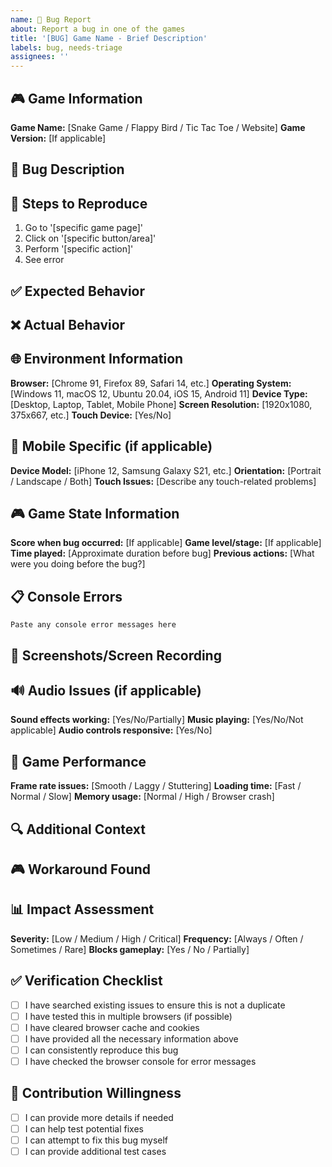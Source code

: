 ```yaml
---
name: 🐛 Bug Report
about: Report a bug in one of the games
title: '[BUG] Game Name - Brief Description'
labels: bug, needs-triage
assignees: ''
---
```


## 🎮 Game Information
**Game Name:** [Snake Game / Flappy Bird / Tic Tac Toe / Website]
**Game Version:** [If applicable]

## 🐛 Bug Description
<!-- A clear and concise description of what the bug is -->

## 🔄 Steps to Reproduce
<!-- Steps to reproduce the behavior -->
1. Go to '[specific game page]'
2. Click on '[specific button/area]'
3. Perform '[specific action]'
4. See error

## ✅ Expected Behavior
<!-- A clear and concise description of what you expected to happen -->

## ❌ Actual Behavior
<!-- What actually happened -->

## 🌐 Environment Information
**Browser:** [Chrome 91, Firefox 89, Safari 14, etc.]
**Operating System:** [Windows 11, macOS 12, Ubuntu 20.04, iOS 15, Android 11]
**Device Type:** [Desktop, Laptop, Tablet, Mobile Phone]
**Screen Resolution:** [1920x1080, 375x667, etc.]
**Touch Device:** [Yes/No]

## 📱 Mobile Specific (if applicable)
**Device Model:** [iPhone 12, Samsung Galaxy S21, etc.]
**Orientation:** [Portrait / Landscape / Both]
**Touch Issues:** [Describe any touch-related problems]

## 🎮 Game State Information
**Score when bug occurred:** [If applicable]
**Game level/stage:** [If applicable]
**Time played:** [Approximate duration before bug]
**Previous actions:** [What were you doing before the bug?]

## 📋 Console Errors
<!-- Check browser developer tools (F12) for error messages -->
```
Paste any console error messages here
```

## 📸 Screenshots/Screen Recording
<!-- If applicable, add screenshots or screen recordings to help explain your problem -->
<!-- You can drag and drop images here -->

## 🔊 Audio Issues (if applicable)
**Sound effects working:** [Yes/No/Partially]
**Music playing:** [Yes/No/Not applicable]
**Audio controls responsive:** [Yes/No]

## 🎯 Game Performance
**Frame rate issues:** [Smooth / Laggy / Stuttering]
**Loading time:** [Fast / Normal / Slow]
**Memory usage:** [Normal / High / Browser crash]

## 🔍 Additional Context
<!-- Add any other context about the problem here -->
<!-- For example: Does this happen every time? Only on certain levels? After specific actions? -->

## 🎮 Workaround Found
<!-- If you found a way to work around the bug, please describe it -->

## 📊 Impact Assessment
**Severity:** [Low / Medium / High / Critical]
**Frequency:** [Always / Often / Sometimes / Rare]
**Blocks gameplay:** [Yes / No / Partially]

## ✅ Verification Checklist
<!-- Please check all applicable boxes -->
- [ ] I have searched existing issues to ensure this is not a duplicate
- [ ] I have tested this in multiple browsers (if possible)
- [ ] I have cleared browser cache and cookies
- [ ] I have provided all the necessary information above
- [ ] I can consistently reproduce this bug
- [ ] I have checked the browser console for error messages

## 🤝 Contribution Willingness
<!-- Are you willing to help fix this bug? -->
- [ ] I can provide more details if needed
- [ ] I can help test potential fixes
- [ ] I can attempt to fix this bug myself
- [ ] I can provide additional test cases